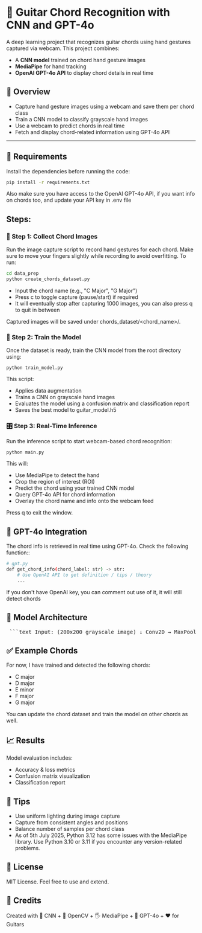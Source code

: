 # 🎸 Guitar Chord Recognition with CNN and GPT-4o

A deep learning project that recognizes guitar chords using hand gestures captured via webcam. This project combines:

- A **CNN model** trained on chord hand gesture images
- **MediaPipe** for hand tracking
- **OpenAI GPT-4o API** to display chord details in real time

## 📸 Overview

- Capture hand gesture images using a webcam and save them per chord class
- Train a CNN model to classify grayscale hand images
- Use a webcam to predict chords in real time
- Fetch and display chord-related information using GPT-4o API

---


## 🔧 Requirements

Install the dependencies before running the code:

```bash
pip install -r requirements.txt
```

Also make sure you have access to the OpenAI GPT-4o API, if you want info on chords too, and update your API key in .env file

## Steps:

### 🎼 Step 1: Collect Chord Images
Run the image capture script to record hand gestures for each chord. Make sure to move your fingers slightly while recording to avoid overfitting. To run:

``` bash
cd data_prep
python create_chords_dataset.py
```

* Input the chord name (e.g., "C Major", "G Major")
* Press c to toggle capture (pause/start) if required
* It will eventually stop after capturing 1000 images, you can also press q to quit in between

Captured images will be saved under chords_dataset/<chord_name>/.


### 🧠 Step 2: Train the Model
Once the dataset is ready, train the CNN model from the root directory using:

```
python train_model.py
```

This script:

* Applies data augmentation
* Trains a CNN on grayscale hand images
* Evaluates the model using a confusion matrix and classification report
* Saves the best model to guitar_model.h5

### 🎛️ Step 3: Real-Time Inference
Run the inference script to start webcam-based chord recognition:

```
python main.py
```
This will:

* Use MediaPipe to detect the hand
* Crop the region of interest (ROI)
* Predict the chord using your trained CNN model
* Query GPT-4o API for chord information
* Overlay the chord name and info onto the webcam feed

Press q to exit the window.


## 🧠 GPT-4o Integration
The chord info is retrieved in real time using GPT-4o. Check the following function::
```bash
# gpt.py
def get_chord_info(chord_label: str) -> str:
    # Use OpenAI API to get definition / tips / theory
    ...
```
If you don't have OpenAI key, you can comment out use of it, it will still detect chords 

## 🤖 Model Architecture

<pre> ```text Input: (200x200 grayscale image) ↓ Conv2D → MaxPooling ↓ Conv2D → MaxPooling ↓ Flatten → Dense(1024) → Dropout(0.6) ↓ Output: Softmax layer with N chord classes ``` </pre>


## ✅ Example Chords
For now, I have trained and detected the following chords:

* C major
* D major
* E minor
* F major
* G major

You can update the chord dataset and train the model on other chords as well.


## 📈 Results
Model evaluation includes:

* Accuracy & loss metrics
* Confusion matrix visualization
* Classification report

## 📌 Tips
* Use uniform lighting during image capture
* Capture from consistent angles and positions
* Balance number of samples per chord class
* As of 5th July 2025, Python 3.12 has some issues with the MediaPipe library. Use Python 3.10 or 3.11 if you encounter any version-related problems.

## 📝 License
MIT License. Feel free to use and extend.

## 💬 Credits
Created with 🧠 CNN + 🎥 OpenCV + 🖐️ MediaPipe + 🤖 GPT-4o + ❤️ for Guitars